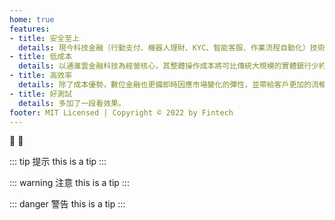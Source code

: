 ```yaml
---
home: true
features:
- title: 安全至上
  details: 現今科技金融（行動支付、機器人理財、KYC、智能客服、作業流程自動化）技術的發展，已有能力提供疫情所需要的精益營運模式與架構。
- title: 低成本
  details: 以通滙雲金融科技為經營核心，其整體操作成本將可比傳統大規模的實體銀行少約七成。
- title: 高效率
  details: 除了成本優勢，數位金融也更備即時因應市場變化的彈性，並帶給客戶更加的流暢感與便利性。數位化的銀行僅需數秒即可完成。對於競爭力而言，高下立判。
- title: 好測試
  details: 多加了一段看效果。
footer: MIT Licensed | Copyright © 2022 by Fintech
---
```


:tada: :100:

::: tip 提示
this is a tip
:::

::: warning 注意
this is a tip
:::

::: danger 警告
this is a tip
:::
<!-- ref: https://segmentfault.com/a/1190000017207205 -->